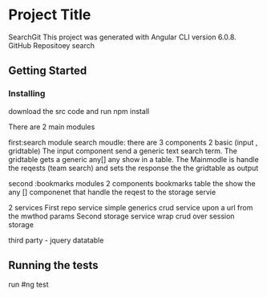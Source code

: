 # Project Title
SearchGit
This project was generated with Angular CLI version 6.0.8.
GitHub Repositoey search

## Getting Started


### Installing

download the src code and run npm install

There are 2 main modules

first:search module
search moudle: there are 3 components
2 basic (input , gridtable) 
The input component send a generic text search term.
The gridtable gets a generic any[] any show in a table.
The Mainmodle is handle the reqests (team search) and sets the response the the gridtable as output 

second :bookmarks modules
2 components 
bookmarks table the show the any []
componenet that handle the reqest to the storage servie 

2 services 
First repo service 
simple generics crud service upon a url from the mwthod params 
Second storage service 
wrap crud over session storage 

third party - jquery datatable

## Running the tests

run #ng test

